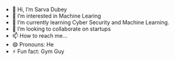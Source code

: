 - 👋 Hi, I’m Sarva Dubey
- 👀 I’m interested in Machine Learing
- 🌱 I’m currently learning Cyber Security and Machine Learning.
- 💞️ I’m looking to collaborate on startups
- 📫 How to reach me... 
- 😄 Pronouns: He
- ⚡ Fun fact: Gym Guy

<!---
HESleagacy/HESleagacy is a ✨ special ✨ repository because its `README.md` (this file) appears on your GitHub profile.
You can click the Preview link to take a look at your changes.
--->
